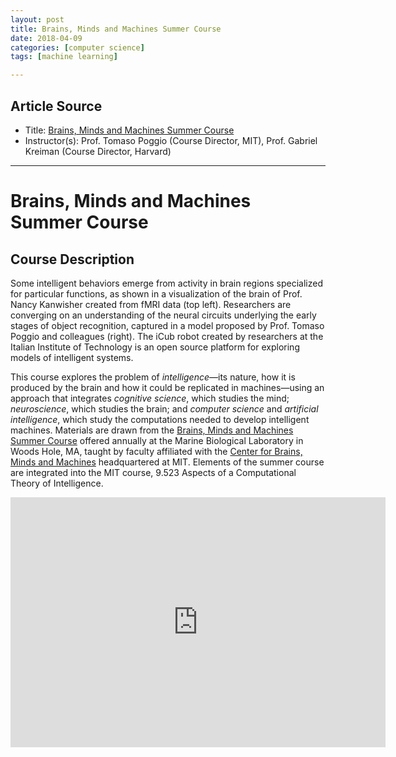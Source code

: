 ```yaml
---
layout: post
title: Brains, Minds and Machines Summer Course
date: 2018-04-09
categories: [computer science]
tags: [machine learning]

---
```


## Article Source
* Title: [Brains, Minds and Machines Summer Course](https://ocw.mit.edu/resources/res-9-003-brains-minds-and-machines-summer-course-summer-2015/index.htm)
* Instructor(s): Prof. Tomaso Poggio (Course Director, MIT),  Prof. Gabriel Kreiman (Course Director, Harvard)

---


# Brains, Minds and Machines Summer Course

## Course Description

Some intelligent behaviors emerge from activity in brain regions specialized for particular functions, as shown in a visualization of the brain of Prof. Nancy Kanwisher created from fMRI data (top left). Researchers are converging on an understanding of the neural circuits underlying the early stages of object recognition, captured in a model proposed by Prof. Tomaso Poggio and colleagues (right). The iCub robot created by researchers at the Italian Institute of Technology is an open source platform for exploring models of intelligent systems.

This course explores the problem of *intelligence*—its nature, how it is produced by the brain and how it could be replicated in machines—using an approach that integrates *cognitive science*, which studies the mind; *neuroscience*, which studies the brain; and *computer science* and *artificial intelligence*, which study the computations needed to develop intelligent machines. Materials are drawn from the [Brains, Minds and Machines Summer Course](http://cbmm.mit.edu/summer-school) offered annually at the Marine Biological Laboratory in Woods Hole, MA, taught by faculty affiliated with the [Center for Brains, Minds and Machines](http://cbmm.mit.edu/) headquartered at MIT. Elements of the summer course are integrated into the MIT course, 9.523 Aspects of a Computational Theory of Intelligence. 


<iframe width="600" height="400" src="https://www.youtube.com/embed/_svW8NV1A6k" frameborder="0" allow="autoplay; encrypted-media" allowfullscreen></iframe>
